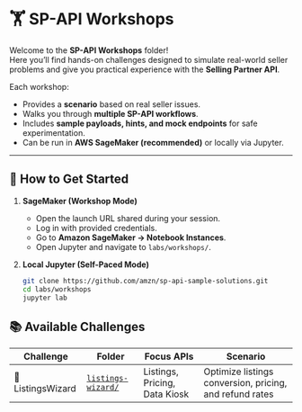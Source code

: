 # 🏋️ SP-API Workshops

Welcome to the **SP-API Workshops** folder!  
Here you’ll find hands-on challenges designed to simulate real-world seller problems and give you practical experience with the **Selling Partner API**.

Each workshop:
- Provides a **scenario** based on real seller issues.
- Walks you through **multiple SP-API workflows**.
- Includes **sample payloads, hints, and mock endpoints** for safe experimentation.
- Can be run in **AWS SageMaker (recommended)** or locally via Jupyter.

---

## 🚀 How to Get Started

1. **SageMaker (Workshop Mode)**  
   - Open the launch URL shared during your session.  
   - Log in with provided credentials.  
   - Go to **Amazon SageMaker → Notebook Instances**.  
   - Open Jupyter and navigate to `labs/workshops/`.

2. **Local Jupyter (Self-Paced Mode)**  
   ```bash
   git clone https://github.com/amzn/sp-api-sample-solutions.git
   cd labs/workshops
   jupyter lab
   ```

## 📚 Available Challenges

| Challenge             | Folder              | Focus APIs                         | Scenario                                                       |
|-----------------------|---------------------|------------------------------------|----------------------------------------------------------------|
| 🧙 ListingsWizard     | [`listings-wizard/`](https://github.com/amzn/selling-partner-api-samples/tree/hands-on-labs/labs/workshops/listings-wizard)   | Listings, Pricing, Data Kiosk      | Optimize listings conversion, pricing, and refund rates        |
